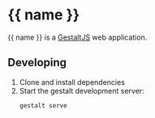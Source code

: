 # {{ name }}

{{ name }} is a [GestaltJS](https://docs.gestaltjs.com/) web application.

## Developing

<!-- Cloning and server start instructions -->
1. Clone and install dependencies
2. Start the gestalt development server:
   ```bash
   gestalt serve
   ```
